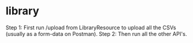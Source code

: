 # library

Step 1: First run /upload from LibraryResource to upload all the CSVs (usually as a form-data on Postman).
Step 2: Then run all the other API's.
